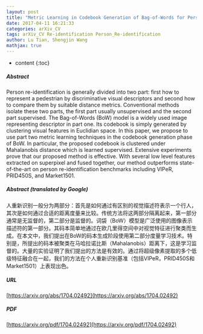 ```yaml
---
layout: post
title: "Metric Learning in Codebook Generation of Bag-of-Words for Person Re-identification"
date: 2017-04-11 16:21:33
categories: arXiv_CV
tags: arXiv_CV Re-identification Person_Re-identification
author: Lu Tian, Shengjin Wang
mathjax: true
---
```


* content
{:toc}

##### Abstract
Person re-identification is generally divided into two part: first how to represent a pedestrian by discriminative visual descriptors and second how to compare them by suitable distance metrics. Conventional methods isolate these two parts, the first part usually unsupervised and the second part supervised. The Bag-of-Words (BoW) model is a widely used image representing descriptor in part one. Its codebook is simply generated by clustering visual features in Euclidian space. In this paper, we propose to use part two metric learning techniques in the codebook generation phase of BoW. In particular, the proposed codebook is clustered under Mahalanobis distance which is learned supervised. Extensive experiments prove that our proposed method is effective. With several low level features extracted on superpixel and fused together, our method outperforms state-of-the-art on person re-identification benchmarks including VIPeR, PRID450S, and Market1501.

##### Abstract (translated by Google)
人重新识别一般分为两部分：首先是如何通过有区别的视觉描述符表示一个行人，其次是如何通过合适的距离度量来比较。传统方法将这两部分隔离起来，第一部分通常是无监督的，第二部分是监督的。词袋（BoW）模型是广泛使用的图像表示描述符的第一部分。其码本简单地通过在欧几里得空间中对视觉特征进行聚类而生成。在本文中，我们提出在BoW的码本生成阶段使用第二部分度量学习技术。特别是，所提出的码本被聚类在马哈拉诺比斯（Mahalanobis）距离下，这是学习监督的。大量的实验证明了我们提出的方法是有效的。通过将超级像素提取的多个低级特征融合在一起，我们的方法在个人重新识别基准（包括VIPeR，PRID450S和Market1501）上表现出色。

##### URL
[https://arxiv.org/abs/1704.02492](https://arxiv.org/abs/1704.02492)

##### PDF
[https://arxiv.org/pdf/1704.02492](https://arxiv.org/pdf/1704.02492)

